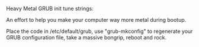 Heavy Metal GRUB init tune strings:

An effort to help you make your computer way more metal during bootup.

Place the code in /etc/default/grub, use "grub-mkconfig" to regenerate your GRUB configuration file, take a massive bongrip, reboot and rock.
